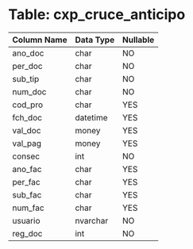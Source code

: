 # Table: cxp_cruce_anticipo

| Column Name | Data Type | Nullable |
|-------------|-----------|----------|
| ano_doc | char | NO |
| per_doc | char | NO |
| sub_tip | char | NO |
| num_doc | char | NO |
| cod_pro | char | YES |
| fch_doc | datetime | YES |
| val_doc | money | YES |
| val_pag | money | YES |
| consec | int | NO |
| ano_fac | char | YES |
| per_fac | char | YES |
| sub_fac | char | YES |
| num_fac | char | YES |
| usuario | nvarchar | NO |
| reg_doc | int | NO |

